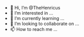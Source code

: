 - 👋 Hi, I’m @TheHenricus
- 👀 I’m interested in ...
- 🌱 I’m currently learning ...
- 💞️ I’m looking to collaborate on ...
- 📫 How to reach me ...

<!---
TheHenricus/TheHenricus is a ✨ special ✨ repository because its `README.md` (this file) appears on your GitHub profile.
You can click the Preview link to take a look at your changes.
--->
